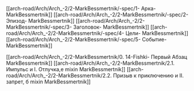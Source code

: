 [[arch-road/Arch/Arch_-2/2-MarkBessmertnik/-spec/1- Арка- MarkBessmertnik]]
[[arch-road/Arch/Arch_-2/2-MarkBessmertnik/-spec/2- Эпизод- MarkBessmertnik]]
[[arch-road/Arch/Arch_-2/2-MarkBessmertnik/-spec/3- Заголовок- MarkBessmertnik]]
[[arch-road/Arch/Arch_-2/2-MarkBessmertnik/-spec/4- Цели- MarkBessmertnik]]
[[arch-road/Arch/Arch_-2/2-MarkBessmertnik/-spec/5- Событие- MarkBessmertnik]]

[[arch-road/Arch/Arch_-2/2-MarkBessmertnik/0. 14-Fishki- Первый Абзац  MarkBessmertnik]]
[[arch-road/Arch/Arch_-2/2-MarkBessmertnik/2.1. Импульс и I. Отлучка,е mixin MarkBessmertnik]]
[[arch-road/Arch/Arch_-2/2-MarkBessmertnik/2.2. Призыв к приключению и II. запрет, б mixin MarkBessmertnik]]
